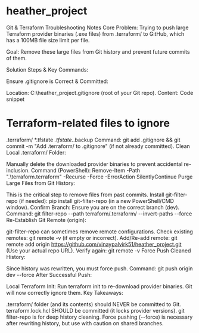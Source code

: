 # heather_project

Git & Terraform Troubleshooting Notes
Core Problem: Trying to push large Terraform provider binaries (.exe files) from .terraform/ to GitHub, which has a 100MB file size limit per file.

Goal: Remove these large files from Git history and prevent future commits of them.

Solution Steps & Key Commands:

Ensure .gitignore is Correct & Committed:

Location: C:\heather_project\.gitignore (root of your Git repo).
Content:
Code snippet

# Terraform-related files to ignore
.terraform/
*.tfstate
*.tfstate.*.backup
Command: git add .gitignore && git commit -m "Add .terraform/ to .gitignore" (if not already committed).
Clean Local .terraform/ Folder:

Manually delete the downloaded provider binaries to prevent accidental re-inclusion.
Command (PowerShell): Remove-Item -Path ".\terraform\.terraform" -Recurse -Force -ErrorAction SilentlyContinue
Purge Large Files from Git History:

This is the critical step to remove files from past commits.
Install git-filter-repo (if needed): pip install git-filter-repo (in a new PowerShell/CMD window).
Confirm Branch: Ensure you are on the correct branch (dev).
Command: git filter-repo --path terraform/.terraform/ --invert-paths --force
Re-Establish Git Remote (origin):

git-filter-repo can sometimes remove remote configurations.
Check existing remotes: git remote -v (if empty or incorrect).
Add/Re-add remote: git remote add origin https://github.com/vinaypalvirk51/heather_project.git (Use your actual repo URL).
Verify again: git remote -v
Force Push Cleaned History:

Since history was rewritten, you must force push.
Command: git push origin dev --force
After Successful Push:

Local Terraform Init: Run terraform init to re-download provider binaries. Git will now correctly ignore them.
Key Takeaways:

.terraform/ folder (and its contents) should NEVER be committed to Git.
terraform.lock.hcl SHOULD be committed (it locks provider versions).
git filter-repo is for deep history cleaning.
Force pushing (--force) is necessary after rewriting history, but use with caution on shared branches.